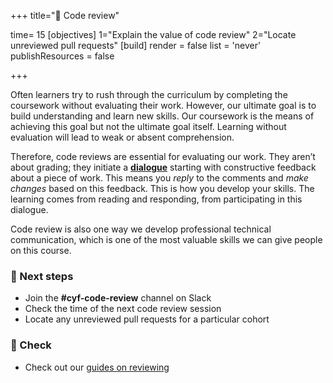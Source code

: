 +++
title="📝 Code review"

time= 15
[objectives]
    1="Explain the value of code review"
    2="Locate unreviewed pull requests"
[build]
  render = false
  list = 'never'
  publishResources = false

+++

Often learners try to rush through the curriculum by completing the coursework without evaluating their work. However, our ultimate goal is to build understanding and learn new skills. Our coursework is the means of achieving this goal but not the ultimate goal itself. Learning without evaluation will lead to weak or absent comprehension.

Therefore, code reviews are essential for evaluating our work. They aren’t about grading; they initiate a **[dialogue](../../../how-our-curriculum-works/sprints/self-educate/prep/#dialogue)** starting with constructive feedback about a piece of work. This means you _reply_ to the comments and _make changes_ based on this feedback. This is how you develop your skills. The learning comes from reading and responding, from participating in this dialogue.

Code review is also one way we develop professional technical communication, which is one of the most valuable skills we can give people on this course.

### 👣 Next steps

- Join the **#cyf-code-review** channel on Slack
- Check the time of the next code review session
- Locate any unreviewed pull requests for a particular cohort

### 📝 Check

- Check out our [guides on reviewing](../../../guides/reviewing/)

